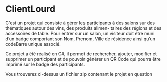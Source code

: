 # ClientLourd

C'est un projet qui consiste à gérer les participants à des salons sur des thématiques autour des vins, des produits alimen- taires des régions et des accessoires de table. Pour entrer sur un salon, un visiteur doit être muni d’un badge comportant son Nom, Prenom, Ville de résidence ainsi qu’un codeBarre unique associé.

Ce projet a été réalisé en C#, il permet de rechercher, ajouter, modifier et supprimer un participant et de pouvoir générer un QR Code qui pourra être imprimé sur le badge des participants.

Vous trouverez ci-dessus un fichier zip contenant le projet en question 
